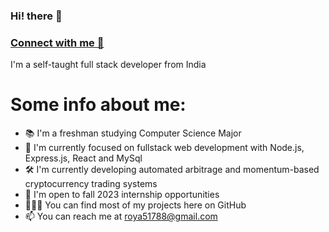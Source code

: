 ###                                                      Hi! there 👋

### [Connect with me 💬](https://twitter.com/Abhijitroy_dev) 
I'm a self-taught full stack developer from India
# Some info about me:
 
- 📚 I'm a freshman studying Computer Science Major
- 🚀 I'm currently focused on fullstack web development with Node.js, Express.js, React and MySql
- 🛠 I'm currently developing automated arbitrage and momentum-based cryptocurrency trading systems
- 🏢 I'm open to fall 2023 internship opportunities
- 👨🏻‍💻 You can find most of my projects here on GitHub
- 📫 You can reach me at [roya51788@gmail.com](roya51788@gmail.com)
